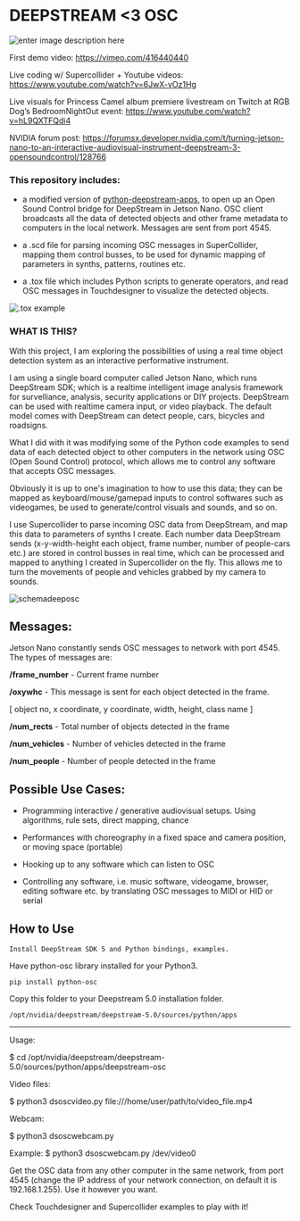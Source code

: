   

# DEEPSTREAM <3 OSC

![enter image description here](https://gateway.pinata.cloud/ipfs/QmRRDTWCsxqE4JfHZDzUqGRwXJKQAZ8Jox2dbkP8FR4H5U/deeposcexample2.png)


First demo video: https://vimeo.com/416440440 

Live coding w/ Supercollider + Youtube videos: https://www.youtube.com/watch?v=6JwX-vOz1Hg 

Live visuals for Princess Camel album premiere livestream on Twitch at RGB Dog’s BedroomNightOut event: https://www.youtube.com/watch?v=hL9QXTFQdi4


NVIDIA forum post: https://forumsx.developer.nvidia.com/t/turning-jetson-nano-to-an-interactive-audiovisual-instrument-deepstream-3-opensoundcontrol/128766



### This repository includes:

- a modified version of [python-deepstream-apps](https://github.com/NVIDIA-AI-IOT/deepstream_python_apps), to open up an Open Sound Control bridge for DeepStream in Jetson Nano. OSC client broadcasts all the data of detected objects and other frame metadata to computers in the local network. Messages are sent from port 4545.

- a .scd file for parsing incoming OSC messages in SuperCollider, mapping them control busses, to be used for dynamic mapping of parameters in synths, patterns, routines etc.

- a .tox file which includes Python scripts to generate operators, and read OSC messages in Touchdesigner to visualize the detected objects.

![.tox example](https://gateway.pinata.cloud/ipfs/QmemcXTEWScByMnoe7uyT29fo4S9WY6cxqmoe5XPvNiasA/deeposcexample1.png)
  

### WHAT IS THIS?

With this project, I am exploring the possibilities of using a real time object detection system as an interactive performative instrument. 

I am using a single board computer called Jetson Nano, which runs DeepStream SDK; which is a realtime intelligent image analysis framework for survelliance, analysis, security applications or DIY projects. DeepStream can be used with realtime camera input, or video playback. The default model comes with DeepStream can detect people, cars, bicycles and roadsigns.

What I did with it was modifying some of the Python code examples to send data of each detected object to other computers in the network using OSC (Open Sound Control) protocol, which allows me to control any software that accepts OSC messages.

Obviously it is up to one's imagination to how to use this data; they can be mapped as keyboard/mouse/gamepad inputs to control softwares such as videogames, be used to generate/control visuals and sounds, and so on.

I use Supercollider to parse incoming OSC data from DeepStream, and map this data to parameters of synths I create. Each number data DeepStream sends (x-y-width-height each object, frame number, number of people-cars etc.) are stored in control busses in real time, which can be processed and mapped to anything I created in Supercollider on the fly. This allows me to turn the movements of people and vehicles grabbed by my camera to sounds.

![schemadeeposc](https://gateway.pinata.cloud/ipfs/QmPoqJLG7D5ktt4DA4N6WVQFn3ykgVbK9aq1shuufNsR2k/Deepstream%20Python.png)

## Messages:

Jetson Nano constantly sends OSC messages to network with port 4545. The types of messages are:

**/frame_number** - Current frame number

**/oxywhc** - This message is sent for each object detected in the frame.

[ object no, x coordinate, y coordinate, width, height, class name ]

**/num_rects** - Total number of objects detected in the frame

**/num_vehicles** - Number of vehicles detected in the frame

**/num_people** - Number of people detected in the frame


 
## Possible Use Cases:

- Programming interactive / generative audiovisual setups. Using algorithms, rule sets, direct mapping, chance

- Performances with choreography in a fixed space and camera position, or moving space (portable)

- Hooking up to any software which can listen to OSC

- Controlling any software, i.e. music software, videogame, browser, editing software etc. by translating OSC messages to MIDI or HID or serial


  
## How to Use

    Install DeepStream SDK 5 and Python bindings, examples.
Have python-osc library installed for your Python3. 

`pip install python-osc`

Copy this folder to your Deepstream 5.0 installation folder.

`/opt/nvidia/deepstream/deepstream-5.0/sources/python/apps`


------

Usage:


  $ cd /opt/nvidia/deepstream/deepstream-5.0/sources/python/apps/deepstream-osc


Video files:

  $ python3 dsoscvideo.py file:///home/user/path/to/video_file.mp4

Webcam:

  $ python3 dsoscwebcam.py <v4l2-device-path>

Example:
  $ python3 dsoscwebcam.py /dev/video0
  


Get the OSC data from any other computer in the same network, from port 4545 (change the IP address of your network connection, on default it is 192.168.1.255). Use it however you want.

Check Touchdesigner and Supercollider examples to play with it!




